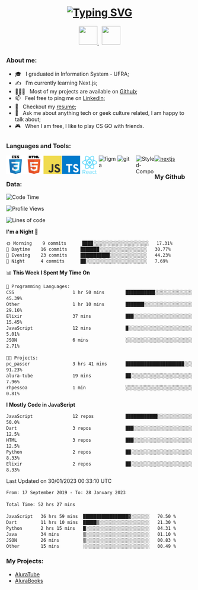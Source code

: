 <!-- Header typing -->
<h1 align="center">
<a href="https://git.io/typing-svg"><img src="https://readme-typing-svg.demolab.com?font=Unbounded+&size=28&duration=3500&color=F7973A&center=true&vCenter=true&multiline=true&repeat=false&width=435&height=120&lines=Hi+There+%F0%9F%91%8B;I'm+Rafael+Henrique.;Nice+to+meet+you!" alt="Typing SVG" /></a>
</h1>
<!-- Social media and Contact  -->
<div align="center">
<a href = "mailto:rhpessoa29@gmail.com"><img  width="50" height="50" src="https://user-images.githubusercontent.com/42783697/214699405-1f3318d6-28e6-47e7-99d4-0da08c43d526.png" target="_blank">
</a>
&nbsp;
<a href="https://www.linkedin.com/in/rhpessoa" target="_blank"><img  width="50" height="50" src="https://user-images.githubusercontent.com/42783697/214698902-69cc6bfc-1060-47dd-bbba-5796b9256fdb.png" target="_blank"></a> 
</div>
</a>


## <!-- About me -->

### About me:

- :mortar_board: &nbsp; I graduated in Information System - UFRA; 
- :writing_hand: &nbsp; I’m currently learning Next.js; 
- 👨🏻‍💻 &nbsp; Most of my projects are available on [Github](https://github.com/rhpessoa?tab=repositories);
- 📫 &nbsp; Feel free to ping me on [LinkedIn](https://www.linkedin.com/in/rhpessoa/);
- 📝 &nbsp; Checkout my [resume](https://github.com/rhpessoa/rhpessoa/files/10530693/RafaelHenriqueCV.pdf);
- 💬 &nbsp; Ask me about anything tech or geek culture related, I am happy to talk about;
- :video_game: &nbsp; When I am free, I like to play CS GO with friends.


## <!-- Languages and Tools -->

### Languages and Tools: 
<p align="left">
<a href="https://www.w3schools.com/css/" target="_blank" rel="noreferrer">
<img align="left" src="https://raw.githubusercontent.com/devicons/devicon/master/icons/css3/css3-original-wordmark.svg" alt="css3" width="50" height="50"/>
</a>
<a href="https://www.w3.org/html/" target="_blank" rel="noreferrer"> <img  align="left" src="https://raw.githubusercontent.com/devicons/devicon/master/icons/html5/html5-original-wordmark.svg" alt="html5" width="50" height="50"/>
</a>
<a href="https://developer.mozilla.org/en-US/docs/Web/JavaScript" target="_blank" rel="noreferrer"> <img align="left" src="https://raw.githubusercontent.com/devicons/devicon/master/icons/javascript/javascript-original.svg" alt="javascript" width="50" height="50"/>
</a>
<a href="https://www.typescriptlang.org/" target="_blank" rel="noreferrer"> <img  align="left" src="https://raw.githubusercontent.com/devicons/devicon/master/icons/typescript/typescript-original.svg" alt="typescript" width="50" height="50"/> 
</a>
<a href="https://reactjs.org/" target="_blank" rel="noreferrer"> <img align="left" src="https://raw.githubusercontent.com/devicons/devicon/master/icons/react/react-original-wordmark.svg" alt="react" width="50" height="50"/>
</a>
<a href="https://nextjs.org/" target="_blank" rel="noreferrer"> <img src="https://user-images.githubusercontent.com/42783697/214694586-dcf53f4d-2975-4522-b3c3-bca277db1695.png" alt="nextjs" width="50" height="50"/> 
</a> 
<a href="https://www.figma.com/" target="_blank" rel="noreferrer"> <img align="left" src="https://www.vectorlogo.zone/logos/figma/figma-icon.svg" alt="figma" width="50" height="50"/>
</a>
<a href="https://git-scm.com/" target="_blank" rel="noreferrer"> <img align="left" src="https://www.vectorlogo.zone/logos/git-scm/git-scm-icon.svg" alt="git" width="50" height="50"/>
</a>
<a href="https://styled-components.com/" target="_blank" rel="noreferrer"> <img align="left" src="https://user-images.githubusercontent.com/42783697/214711180-51e29433-171a-4079-9ac2-b80122beba2a.png" alt="Styled-Components" width="50" height="50"/>


</a>
</p>

##

<!-- Status -->
### My Github Data:
<!--START_SECTION:waka-->
![Code Time](http://img.shields.io/badge/Code%20Time-56%20hrs%209%20mins-blue)

![Profile Views](http://img.shields.io/badge/Profile%20Views-106-blue)

![Lines of code](https://img.shields.io/badge/From%20Hello%20World%20I%27ve%20Written-39%20Thousand%20lines%20of%20code-blue)

**I'm a Night 🦉** 

```text
🌞 Morning    9 commits      ████░░░░░░░░░░░░░░░░░░░░░   17.31% 
🌆 Daytime    16 commits     ███████░░░░░░░░░░░░░░░░░░   30.77% 
🌃 Evening    23 commits     ███████████░░░░░░░░░░░░░░   44.23% 
🌙 Night      4 commits      ██░░░░░░░░░░░░░░░░░░░░░░░   7.69%

```


📊 **This Week I Spent My Time On** 

```text
💬 Programming Languages: 
CSS                      1 hr 50 mins        ███████████░░░░░░░░░░░░░░   45.39% 
Other                    1 hr 10 mins        ███████░░░░░░░░░░░░░░░░░░   29.16% 
Elixir                   37 mins             ███░░░░░░░░░░░░░░░░░░░░░░   15.45% 
JavaScript               12 mins             █░░░░░░░░░░░░░░░░░░░░░░░░   5.01% 
JSON                     6 mins              ░░░░░░░░░░░░░░░░░░░░░░░░░   2.71%

🐱‍💻 Projects: 
pc_passer                3 hrs 41 mins       ██████████████████████░░░   91.23% 
alura-tube               19 mins             ██░░░░░░░░░░░░░░░░░░░░░░░   7.96% 
rhpessoa                 1 min               ░░░░░░░░░░░░░░░░░░░░░░░░░   0.81%

```

**I Mostly Code in JavaScript** 

```text
JavaScript               12 repos            ████████████░░░░░░░░░░░░░   50.0% 
Dart                     3 repos             ███░░░░░░░░░░░░░░░░░░░░░░   12.5% 
HTML                     3 repos             ███░░░░░░░░░░░░░░░░░░░░░░   12.5% 
Python                   2 repos             ██░░░░░░░░░░░░░░░░░░░░░░░   8.33% 
Elixir                   2 repos             ██░░░░░░░░░░░░░░░░░░░░░░░   8.33%

```



 Last Updated on 30/01/2023 00:33:10 UTC
<!--END_SECTION:waka-->
<!--START_SECTION:waka-simple-->

```text
From: 17 September 2019 - To: 28 January 2023

Total Time: 52 hrs 27 mins

JavaScript   36 hrs 59 mins  █████████████████▓░░░░░░░   70.50 %
Dart         11 hrs 10 mins  █████▒░░░░░░░░░░░░░░░░░░░   21.30 %
Python       2 hrs 15 mins   █░░░░░░░░░░░░░░░░░░░░░░░░   04.31 %
Java         34 mins         ▒░░░░░░░░░░░░░░░░░░░░░░░░   01.10 %
JSON         26 mins         ▒░░░░░░░░░░░░░░░░░░░░░░░░   00.83 %
Other        15 mins         ░░░░░░░░░░░░░░░░░░░░░░░░░   00.49 %
```

<!--END_SECTION:waka-simple-->

###  My Projects:

- [AluraTube](https://github.com/rhpessoa/aluratube)
- [AluraBooks](https://github.com/rhpessoa/alurabooks)






